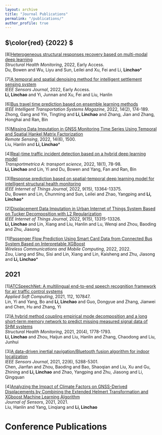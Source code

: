 ```yaml
---
layout: archive
title: "Journal Publications"
permalink: "/publications/"
author_profile: true
---
```


<!--
{% if author.googlescholar %}
  You can also find my articles on <u><a href="{{author.googlescholar}}">my Google Scholar profile</a>.</u>
{% endif %}

{% include base_path %}

{% for post in site.publications reversed %}
  {% include archive-single.html %}
{% endfor %}
-->
  
  
  
## $\color{red} {2022} $
[8]<a href = "https://journals.sagepub.com/doi/abs/10.1177/14759217221094499">Heterogeneous structural responses recovery based on multi-modal deep learning</a>  
      *Structural Health Monitoring*, 2022, Early Access.  
      Du, Bowen and Wu, Liyu and Sun, Leilei and Xu, Fei and Li, **Linchao**\*

[7]<a href="https://ieeexplore.ieee.org/abstract/document/9762328/">A temporal and spatial denoising method for intelligent settlement sensing system</a>  
      *IEEE Sensors Journal*, 2022, Early Access.  
      **Li, Linchao** and Yi, Junnan and Xu, Fei and Liu, Hanlin
      
[6]<a href="https://ieeexplore.ieee.org/abstract/document/9103532">Bus travel time prediction based on ensemble learning methods</a>  
      *IEEE Intelligent Transportation Systems Magazine*, 2022, 14(2), 174-189.  
      Zhong, Gang and Yin, Tingting and **Li, Linchao** and Zhang, Jian and Zhang, Honghai and Ran, Bin      

[5]<a href="https://www.mdpi.com/2072-4292/14/6/1500">Missing Data Imputation in GNSS Monitoring Time Series Using Temporal and Spatial Hankel Matrix Factorization</a>  
      *Remote Sensing*, 2022, 14(6), 1500.  
      Liu, Hanlin and **Li, Linchao**\*
      
[4]<a href="https://www.tandfonline.com/doi/abs/10.1080/23249935.2020.1813214">Real-time traffic incident detection based on a hybrid deep learning model</a>  
      *Transportmetrica A: transport science*, 2022, 18(1), 78-98.  
      **Li, Linchao** and Lin, Yi and Du, Bowen and Yang, Fan and Ran, Bin      

[3]<a href="https://ieeexplore.ieee.org/abstract/document/9675832">Response prediction based on spatial-temporal deep learning model for intelligent structural health monitoring</a>  
      *IEEE Internet of Things Journal*, 2022, 9(15), 13364-13375.  
      Du, Bowen and Lin, Chunming and Sun, Leilei and Zhao, Yangping and **Li, Linchao**\* 

[2]<a href="https://ieeexplore.ieee.org/abstract/document/9672198">Displacement Data Imputation in Urban Internet of Things System Based on Tucker Decomposition with L2 Regularization</a>  
      *IEEE Internet of Things Journal*, 2022, 9(15), 13315-13326.  
      **Li, Linchao** and Lin, Xiang and Liu, Hanlin and Lu, Wenqi and Zhou, Baoding and Zhu, Jiasong 

[1]<a href="https://www.hindawi.com/journals/wcmc/2022/5872225/">Passenger Flow Prediction Using Smart Card Data from Connected Bus System Based on Interpretable XGBoost</a>  
      *Wireless Communications and Mobile Computing*, 2022, 2022.  
      Zou, Liang and Shu, Sisi and Lin, Xiang and Lin, Kaisheng and Zhu, Jiasong and **Li, Linchao**\*  
  
  
## 2021  
[1]<a href = "https://www.sciencedirect.com/science/article/abs/pii/S1568494621007699">ATCSpeechNet: A multilingual end-to-end speech recognition framework for air traffic control systems</a>  
      *Applied Soft Computing*, 2021, 112, 107847.  
      Lin, Yi and Yang, Bo and **Li, Linchao** and Guo, Dongyue and Zhang, Jianwei and Chen, Hu and Zhang, Yi
      
[2]<a href = "https://journals.sagepub.com/doi/abs/10.1177/1475921720932813">A hybrid method coupling empirical mode decomposition and a long short-term memory network to predict missing measured signal data of SHM systems</a>  
      *Structural Health Monitoring*, 2021, 20(4), 1778-1793.  
      **Li, Linchao** and Zhou, Haijun and Liu, Hanlin and Zhang, Chaodong and Liu, Junhui      
      
[3]<a href = "https://ieeexplore.ieee.org/abstract/document/9455358/">A data-driven inertial navigation/Bluetooth fusion algorithm for indoor localization</a>  
      *IEEE Sensors Journal*, 2021, 22(6), 5288-5301.  
      Chen, Jianfan and Zhou, Baoding and Bao, Shaoqian and Liu, Xu and Gu, Zhining and **Li, Linchao** and Zhao, Yangping and Zhu, Jiasong and Li, Qingquan     
      
[4]<a href = "https://www.hindawi.com/journals/js/2021/9926442/">Analyzing the Impact of Climate Factors on GNSS-Derived Displacements by Combining the Extended Helmert Transformation and XGboost Machine Learning Algorithm</a>  
      *Journal of Sensors*, 2021, 2021.  
      Liu, Hanlin and Yang, Linqiang and **Li, Linchao**      
      
      
# Conference Publications
